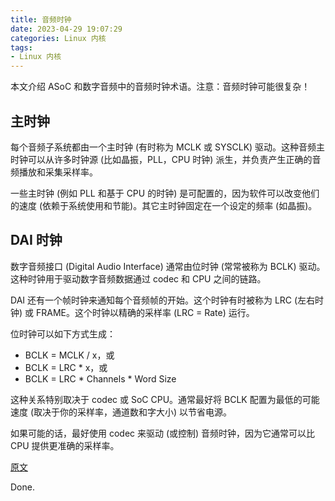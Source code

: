 ```yaml
---
title: 音频时钟
date: 2023-04-29 19:07:29
categories: Linux 内核
tags:
- Linux 内核
---
```


本文介绍 ASoC 和数字音频中的音频时钟术语。注意：音频时钟可能很复杂！

## 主时钟

每个音频子系统都由一个主时钟 (有时称为 MCLK 或 SYSCLK) 驱动。这种音频主时钟可以从许多时钟源 (比如晶振，PLL，CPU 时钟) 派生，并负责产生正确的音频播放和采集采样率。

一些主时钟 (例如 PLL 和基于 CPU 的时钟) 是可配置的，因为软件可以改变他们的速度 (依赖于系统使用和节能)。其它主时钟固定在一个设定的频率 (如晶振)。

## DAI 时钟

数字音频接口 (Digital Audio Interface) 通常由位时钟 (常常被称为 BCLK) 驱动。这种时钟用于驱动数字音频数据通过 codec 和 CPU 之间的链路。

DAI 还有一个帧时钟来通知每个音频帧的开始。这个时钟有时被称为 LRC (左右时钟) 或 FRAME。这个时钟以精确的采样率 (LRC = Rate) 运行。

位时钟可以如下方式生成：

- BCLK = MCLK / x，或
- BCLK = LRC * x，或
- BCLK = LRC * Channels * Word Size

这种关系特别取决于 codec 或 SoC CPU。通常最好将 BCLK 配置为最低的可能速度 (取决于你的采样率，通道数和字大小) 以节省电源。

如果可能的话，最好使用 codec 来驱动 (或控制) 音频时钟，因为它通常可以比 CPU 提供更准确的采样率。

[原文](linux-kernel/Documentation/sound/soc/clocking.rst)

Done.
